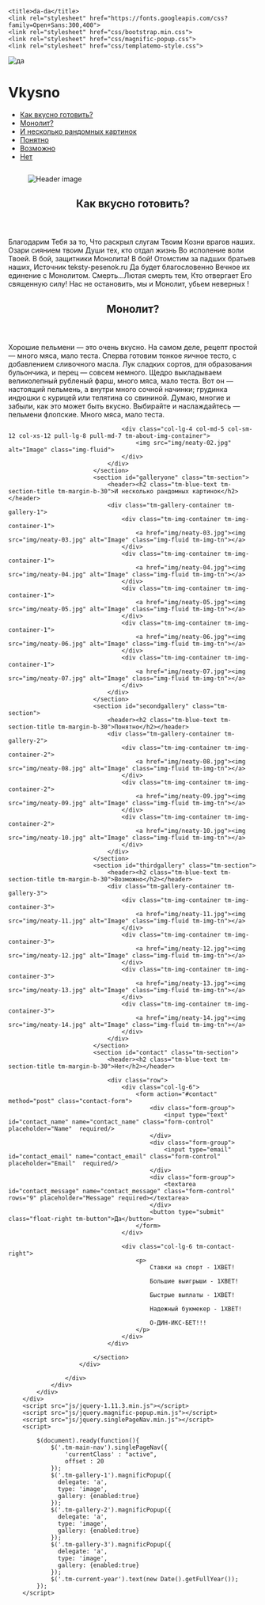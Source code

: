 <!DOCTYPE html>
<html>
<head>
    <meta charset="utf-8">
    <meta http-equiv="X-UA-Compatible" content="IE=edge">
    <meta name="viewport" content="width=device-width, initial-scale=1">

    <title>da-da</title>
    <link rel="stylesheet" href="https://fonts.googleapis.com/css?family=Open+Sans:300,400">  
    <link rel="stylesheet" href="css/bootstrap.min.css">                                      
    <link rel="stylesheet" href="css/magnific-popup.css">                               
    <link rel="stylesheet" href="css/templatemo-style.css">                                 
</head>
    <body>        
        <div class="container">
            <div class="row">
                <div class="tm-left-right-container">
                    <div class= " tm-blue-bg tm-right column">                        
                        <div class="tm-logo-div text-xs-center">
                            <img src="img/tm-vkysno-logo.png" alt="да">
                            <h1 class="tm-site-name">Vkysno</h1>
                        </div>
                        <nav class="tm-main-nav">
                            <ul class="tm-main-nav-ul">
                                <li class="tm-nav-item">
                                    <a href="#welcome" class="tm-nav-item-link">Как вкусно готовить?</a>
                                </li>
                                <li class="tm-nav-item">
                                    <a href="#about" class="tm-nav-item-link">Монолит?</a>
                                </li>
                                <li class="tm-nav-item">
                                    <a href="#galleryone" class="tm-nav-item-link">И несколько рандомных картинок</a>
                                </li>
                                <li class="tm-nav-item">
                                    <a href="#secondgallery" class="tm-nav-item-link">Понятно</a>
                                </li>
                                <li class="tm-nav-item">
                                    <a href="#thirdgallery" class="tm-nav-item-link">Возможно</a>
                                </li>
                                <li class="tm-nav-item">
                                    <a href="#contact" class="tm-nav-item-link">Нет</a>
                                </li>
                            </ul>
                        </nav>                                         
                    </div> 
                    <div class="tm-right-column">
                        <figure>
                            <img src="img/neaty-01.jpg" alt="Header image" class="img-fluid">    
                        </figure>
                        <div class="tm-content-div">
                            <section id="welcome" class="tm-section">
                                <header>
                                    <h2 class="tm-blue-text tm-welcome-title tm-margin-b-45">Как вкусно готовить?</h2>
                                </header>
                                <p>Благодарим Тебя за то,
                                    Что раскрыл слугам Твоим
                                    Козни врагов наших.
                                    Озари сиянием твоим
                                    Души тех, кто отдал жизнь
                                    Во исполение воли Твоей.
                                    В бой, защитники
                                    Монолита! В бой! Отомстим за падших братьев наших,
                                    Источник teksty-pesenok.ru
                                    Да будет благословенно
                                    Вечное их единение с Монолитом.
                                    Смерть...Лютая смерть тем,
                                    Кто отвергает Его священную силу!
                                    Нас не остановить, мы и Монолит, убьем неверных !
                                    </p>
                            </section>
                            <section id="about" class="tm-section">
                                <div class="row">                                                                
                                    <div class="col-lg-8 col-md-7 col-sm-12 col-xs-12 push-lg-4 push-md-5">
                                        <header>
                                            <h2 class="tm-blue-text tm-section-title tm-margin-b-45">Монолит?</h2>
                                        </header>
                                        <p>Хорошие пельмени — это очень вкусно. На самом деле, рецепт простой — много мяса, мало теста. Сперва готовим тонкое яичное тесто, с добавлением сливочного масла. Лук сладких сортов, для образования бульончика, и перец — совсем немного. Щедро выкладываем великолепный рубленый фарш, много мяса, мало теста. Вот он — настоящий пельмень, а внутри много сочной начинки; грудинка индюшки с курицей или телятина со свининой. Думаю, многие и забыли, как это может быть вкусно. Выбирайте и наслаждайтесь — пельмени флопские. Много мяса, мало теста.</p> 
                                    </div>

                                    <div class="col-lg-4 col-md-5 col-sm-12 col-xs-12 pull-lg-8 pull-md-7 tm-about-img-container">
                                        <img src="img/neaty-02.jpg" alt="Image" class="img-fluid">    
                                    </div>  
                                </div>                            
                            </section>   
                            <section id="galleryone" class="tm-section">
                                <header><h2 class="tm-blue-text tm-section-title tm-margin-b-30">И несколько рандомных картинок</h2></header>
                                <div class="tm-gallery-container tm-gallery-1">
                                    <div class="tm-img-container tm-img-container-1">
                                        <a href="img/neaty-03.jpg"><img src="img/neaty-03.jpg" alt="Image" class="img-fluid tm-img-tn"></a>    
                                    </div>
                                    <div class="tm-img-container tm-img-container-1">
                                        <a href="img/neaty-04.jpg"><img src="img/neaty-04.jpg" alt="Image" class="img-fluid tm-img-tn"></a>    
                                    </div>
                                    <div class="tm-img-container tm-img-container-1">
                                        <a href="img/neaty-05.jpg"><img src="img/neaty-05.jpg" alt="Image" class="img-fluid tm-img-tn"></a>    
                                    </div>
                                    <div class="tm-img-container tm-img-container-1">
                                        <a href="img/neaty-06.jpg"><img src="img/neaty-06.jpg" alt="Image" class="img-fluid tm-img-tn"></a>    
                                    </div>
                                    <div class="tm-img-container tm-img-container-1">
                                        <a href="img/neaty-07.jpg"><img src="img/neaty-07.jpg" alt="Image" class="img-fluid tm-img-tn"></a>    
                                    </div>                                    
                                </div>
                            </section> 
                            <section id="secondgallery" class="tm-section">
                                <header><h2 class="tm-blue-text tm-section-title tm-margin-b-30">Понятно</h2></header>
                                <div class="tm-gallery-container tm-gallery-2">
                                    <div class="tm-img-container tm-img-container-2">
                                        <a href="img/neaty-08.jpg"><img src="img/neaty-08.jpg" alt="Image" class="img-fluid tm-img-tn"></a>    
                                    </div>
                                    <div class="tm-img-container tm-img-container-2">
                                        <a href="img/neaty-09.jpg"><img src="img/neaty-09.jpg" alt="Image" class="img-fluid tm-img-tn"></a>    
                                    </div>
                                    <div class="tm-img-container tm-img-container-2">
                                        <a href="img/neaty-10.jpg"><img src="img/neaty-10.jpg" alt="Image" class="img-fluid tm-img-tn"></a>    
                                    </div>                                    
                                </div>
                            </section>    
                            <section id="thirdgallery" class="tm-section">
                                <header><h2 class="tm-blue-text tm-section-title tm-margin-b-30">Возможно</h2></header>
                                <div class="tm-gallery-container tm-gallery-3">
                                    <div class="tm-img-container tm-img-container-3">
                                        <a href="img/neaty-11.jpg"><img src="img/neaty-11.jpg" alt="Image" class="img-fluid tm-img-tn"></a>    
                                    </div>
                                    <div class="tm-img-container tm-img-container-3">
                                        <a href="img/neaty-12.jpg"><img src="img/neaty-12.jpg" alt="Image" class="img-fluid tm-img-tn"></a>
                                    </div>
                                    <div class="tm-img-container tm-img-container-3">
                                        <a href="img/neaty-13.jpg"><img src="img/neaty-13.jpg" alt="Image" class="img-fluid tm-img-tn"></a>
                                    </div>
                                    <div class="tm-img-container tm-img-container-3">
                                        <a href="img/neaty-14.jpg"><img src="img/neaty-14.jpg" alt="Image" class="img-fluid tm-img-tn"></a>
                                    </div>                                    
                                </div>
                            </section>
                            <section id="contact" class="tm-section">
                                <header><h2 class="tm-blue-text tm-section-title tm-margin-b-30">Нет</h2></header>

                                <div class="row">
                                    <div class="col-lg-6">
                                        <form action="#contact" method="post" class="contact-form">
                                            <div class="form-group">
                                                <input type="text" id="contact_name" name="contact_name" class="form-control" placeholder="Name"  required/>
                                            </div>
                                            <div class="form-group">
                                                <input type="email" id="contact_email" name="contact_email" class="form-control" placeholder="Email"  required/>
                                            </div>
                                            <div class="form-group">
                                                <textarea id="contact_message" name="contact_message" class="form-control" rows="9" placeholder="Message" required></textarea>
                                            </div>                                            
                                            <button type="submit" class="float-right tm-button">Да</button>
                                        </form>    
                                    </div>
                                    
                                    <div class="col-lg-6 tm-contact-right">
                                        <p>
                                            Ставки на спорт - 1XBET!

                                            Большие выигрыши - 1XBET!
                                            
                                            Быстрые выплаты - 1XBET!
                                            
                                            Надежный букмекер - 1XBET!
                                            
                                            О-ДИН-ИКС-БЕТ!!!    
                                        </p>
                                    </div>
                                </div>
                                
                            </section>
                        </div>  
                        
                    </div>
                </div>
            </div>
        </div>   
        <script src="js/jquery-1.11.3.min.js"></script>             
        <script src="js/jquery.magnific-popup.min.js"></script>    
        <script src="js/jquery.singlePageNav.min.js"></script>      
        <script>     
       
            $(document).ready(function(){ 
                $('.tm-main-nav').singlePageNav({
                    'currentClass' : "active",
                    offset : 20
                });
                $('.tm-gallery-1').magnificPopup({
                  delegate: 'a', 
                  type: 'image',
                  gallery: {enabled:true}
                }); 
                $('.tm-gallery-2').magnificPopup({
                  delegate: 'a', 
                  type: 'image',
                  gallery: {enabled:true}
                }); 
                $('.tm-gallery-3').magnificPopup({
                  delegate: 'a', 
                  type: 'image',
                  gallery: {enabled:true}
                }); 
                $('.tm-current-year').text(new Date().getFullYear());                
            });
        </script>             
</body>
</html>
